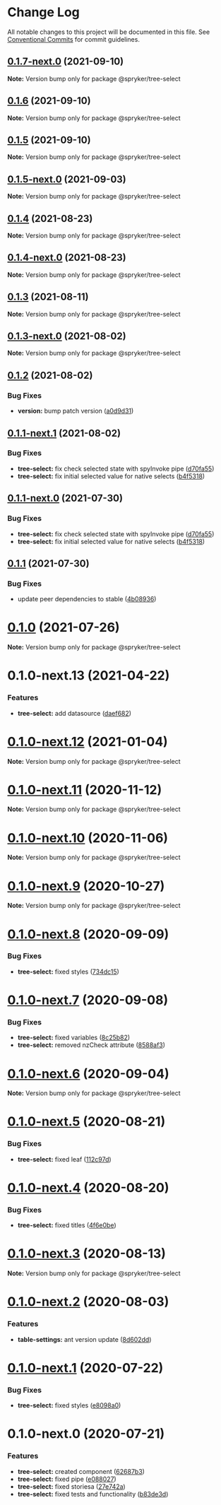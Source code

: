# Change Log

All notable changes to this project will be documented in this file.
See [Conventional Commits](https://conventionalcommits.org) for commit guidelines.

## [0.1.7-next.0](https://github.com/spryker/ui-components/compare/@spryker/tree-select@0.1.6...@spryker/tree-select@0.1.7-next.0) (2021-09-10)

**Note:** Version bump only for package @spryker/tree-select





## [0.1.6](https://github.com/spryker/ui-components/compare/@spryker/tree-select@0.1.5-next.0...@spryker/tree-select@0.1.6) (2021-09-10)

**Note:** Version bump only for package @spryker/tree-select





## [0.1.5](https://github.com/spryker/ui-components/compare/@spryker/tree-select@0.1.5-next.0...@spryker/tree-select@0.1.5) (2021-09-10)

**Note:** Version bump only for package @spryker/tree-select





## [0.1.5-next.0](https://github.com/spryker/ui-components/compare/@spryker/tree-select@0.1.4...@spryker/tree-select@0.1.5-next.0) (2021-09-03)

**Note:** Version bump only for package @spryker/tree-select





## [0.1.4](https://github.com/spryker/ui-components/compare/@spryker/tree-select@0.1.4-next.0...@spryker/tree-select@0.1.4) (2021-08-23)

**Note:** Version bump only for package @spryker/tree-select





## [0.1.4-next.0](https://github.com/spryker/ui-components/compare/@spryker/tree-select@0.1.3...@spryker/tree-select@0.1.4-next.0) (2021-08-23)

**Note:** Version bump only for package @spryker/tree-select





## [0.1.3](https://github.com/spryker/ui-components/compare/@spryker/tree-select@0.1.3-next.0...@spryker/tree-select@0.1.3) (2021-08-11)

**Note:** Version bump only for package @spryker/tree-select





## [0.1.3-next.0](https://github.com/spryker/ui-components/compare/@spryker/tree-select@0.1.2...@spryker/tree-select@0.1.3-next.0) (2021-08-02)

**Note:** Version bump only for package @spryker/tree-select





## [0.1.2](https://github.com/spryker/ui-components/compare/@spryker/tree-select@0.1.1-next.1...@spryker/tree-select@0.1.2) (2021-08-02)


### Bug Fixes

* **version:** bump patch version ([a0d9d31](https://github.com/spryker/ui-components/commit/a0d9d31e4500134be596f9b887ae090a7e371fa3))





## [0.1.1-next.1](https://github.com/spryker/ui-components/compare/@spryker/tree-select@0.1.1...@spryker/tree-select@0.1.1-next.1) (2021-08-02)


### Bug Fixes

* **tree-select:** fix check selected state with spyInvoke pipe ([d70fa55](https://github.com/spryker/ui-components/commit/d70fa558b03c7e0cb75c0232e9ee14acaf205e2f))
* **tree-select:** fix initial selected value for native selects ([b4f5318](https://github.com/spryker/ui-components/commit/b4f531852a1b59bf4a7e096d45f4724e2d37ea8b))





## [0.1.1-next.0](https://github.com/spryker/ui-components/compare/@spryker/tree-select@0.1.0...@spryker/tree-select@0.1.1-next.0) (2021-07-30)


### Bug Fixes

* **tree-select:** fix check selected state with spyInvoke pipe ([d70fa55](https://github.com/spryker/ui-components/commit/d70fa558b03c7e0cb75c0232e9ee14acaf205e2f))
* **tree-select:** fix initial selected value for native selects ([b4f5318](https://github.com/spryker/ui-components/commit/b4f531852a1b59bf4a7e096d45f4724e2d37ea8b))





## [0.1.1](https://github.com/spryker/ui-components/compare/@spryker/tree-select@0.1.0...@spryker/tree-select@0.1.1) (2021-07-30)


### Bug Fixes

* update peer dependencies to stable ([4b08936](https://github.com/spryker/ui-components/commit/4b0893691360cf4bd66935aed24873266c98c4e4))





# [0.1.0](https://github.com/spryker/ui-components/compare/@spryker/tree-select@0.1.0-next.13...@spryker/tree-select@0.1.0) (2021-07-26)

**Note:** Version bump only for package @spryker/tree-select





# 0.1.0-next.13 (2021-04-22)


### Features

* **tree-select:** add datasource ([daef682](https://github.com/spryker/ui-components/commit/daef682938e0ff4867e43a51df1ac36ad8c42b43))





# [0.1.0-next.12](https://github.com/spryker/ui-components/compare/@spryker/tree-select@0.1.0-next.11...@spryker/tree-select@0.1.0-next.12) (2021-01-04)

**Note:** Version bump only for package @spryker/tree-select





# [0.1.0-next.11](https://github.com/spryker/ui-components/compare/@spryker/tree-select@0.1.0-next.10...@spryker/tree-select@0.1.0-next.11) (2020-11-12)

**Note:** Version bump only for package @spryker/tree-select





# [0.1.0-next.10](https://github.com/spryker/ui-components/compare/@spryker/tree-select@0.1.0-next.9...@spryker/tree-select@0.1.0-next.10) (2020-11-06)

**Note:** Version bump only for package @spryker/tree-select





# [0.1.0-next.9](https://github.com/spryker/ui-components/compare/@spryker/tree-select@0.1.0-next.8...@spryker/tree-select@0.1.0-next.9) (2020-10-27)

**Note:** Version bump only for package @spryker/tree-select





# [0.1.0-next.8](https://github.com/spryker/ui-components/compare/@spryker/tree-select@0.1.0-next.7...@spryker/tree-select@0.1.0-next.8) (2020-09-09)


### Bug Fixes

* **tree-select:** fixed styles ([734dc15](https://github.com/spryker/ui-components/commit/734dc151c54a23adb056c7bb46cdb50d32571060))





# [0.1.0-next.7](https://github.com/spryker/ui-components/compare/@spryker/tree-select@0.1.0-next.6...@spryker/tree-select@0.1.0-next.7) (2020-09-08)


### Bug Fixes

* **tree-select:** fixed variables ([8c25b82](https://github.com/spryker/ui-components/commit/8c25b8218407a6405770f2902bf3b00517e350e4))
* **tree-select:** removed nzCheck attribute ([8588af3](https://github.com/spryker/ui-components/commit/8588af3e01095364ba678e7e5a5979d96ff955ec))





# [0.1.0-next.6](https://github.com/spryker/ui-components/compare/@spryker/tree-select@0.1.0-next.5...@spryker/tree-select@0.1.0-next.6) (2020-09-04)

**Note:** Version bump only for package @spryker/tree-select





# [0.1.0-next.5](https://github.com/spryker/ui-components/compare/@spryker/tree-select@0.1.0-next.4...@spryker/tree-select@0.1.0-next.5) (2020-08-21)


### Bug Fixes

* **tree-select:** fixed leaf ([112c97d](https://github.com/spryker/ui-components/commit/112c97d780146739892221342bd611e0344c6d50))





# [0.1.0-next.4](https://github.com/spryker/ui-components/compare/@spryker/tree-select@0.1.0-next.3...@spryker/tree-select@0.1.0-next.4) (2020-08-20)


### Bug Fixes

* **tree-select:** fixed titles ([4f6e0be](https://github.com/spryker/ui-components/commit/4f6e0be007950e068a6ad62ee1ec45860e1b5417))





# [0.1.0-next.3](https://github.com/spryker/ui-components/compare/@spryker/tree-select@0.1.0-next.2...@spryker/tree-select@0.1.0-next.3) (2020-08-13)

**Note:** Version bump only for package @spryker/tree-select





# [0.1.0-next.2](https://github.com/spryker/ui-components/compare/@spryker/tree-select@0.1.0-next.1...@spryker/tree-select@0.1.0-next.2) (2020-08-03)


### Features

* **table-settings:** ant version update ([8d602dd](https://github.com/spryker/ui-components/commit/8d602dd90d90ea6e1be316bf12511a0b636b6864))





# [0.1.0-next.1](https://github.com/spryker/ui-components/compare/@spryker/tree-select@0.1.0-next.0...@spryker/tree-select@0.1.0-next.1) (2020-07-22)


### Bug Fixes

* **tree-select:** fixed styles ([e8098a0](https://github.com/spryker/ui-components/commit/e8098a05e607bfd64d6286c3e5a9447522537ba5))





# 0.1.0-next.0 (2020-07-21)


### Features

* **tree-select:** created component ([62687b3](https://github.com/spryker/ui-components/commit/62687b3e6adcf4019b447d1af3ffdf74c2c3768c))
* **tree-select:** fixed pipe ([e088027](https://github.com/spryker/ui-components/commit/e0880276d034f242cd741d304bd0fad481e884f8))
* **tree-select:** fixed storiesa ([27e742a](https://github.com/spryker/ui-components/commit/27e742a86664e19a1e825edc36af6c0dbb7eb3d4))
* **tree-select:** fixed tests and functionality ([b83de3d](https://github.com/spryker/ui-components/commit/b83de3d732299dc813801de5ba382c416316c4a8))
